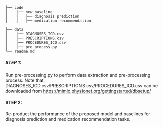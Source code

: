 ## 
```
├── code
│    ├── new_baseline
│    │   ├── diagnosis prediction
│    │   ├── medication recommendation

├── data
│    ├── DIAGNOSES_ICD.csv
│    ├── PRESCRIPTIONS.csv
│    ├── PROCEDURES_ICD.csv
│    ├── pre_process.py
└── readme.md
```

#####  STEP 1:

Run pre-processing.py to perform data extraction and pre-processing process. Note that, DIAGNOSES_ICD.csv/PRESCRIPTIONS.csv/PROCEDURES_ICD.csv can be downloaded from https://mimic.physionet.org/gettingstarted/dbsetup/

#### STEP 2: 
Re-product the performance of the proposed model and baselines for diagnosis prediction and medication recommendation tasks.